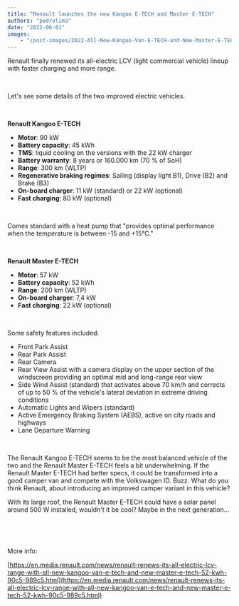 ```yaml
---
title: "Renault launches the new Kangoo E-TECH and Master E-TECH"
authors: "pedrolima"
date: "2022-06-01"
images: 
    - "/post-images/2022-All-New-Kangoo-Van-E-TECH-and-New-Master-E-TECH-52-kWh.avif"
---
```


Renault finally renewed its all-electric LCV (light commercial vehicle) lineup with faster charging and more range.

 

Let's see some details of the two improved electric vehicles.

 

**Renault Kangoo E-TECH**

- **Motor**: 90 kW
- **Battery capacity**: 45 kWh
- **TMS**: liquid cooling on the versions with the 22 kW charger
- **Battery warranty**: 8 years or 160.000 km (70 % of SoH)
- **Range**: 300 km (WLTP)
- **Regenerative braking regimes**: Sailing (display light B1), Drive (B2) and Brake (B3)
- **On-board charger**: 11 kW (standard) or 22 kW (optional)
- **Fast charging**: 80 kW (optional)

 

Comes standard with a heat pump that "provides optimal performance when the temperature is between -15 and +15°C."

 

**Renault Master E-TECH**

- **Motor**: 57 kW
- **Battery capacity**: 52 kWh
- **Range**: 200 km (WLTP)
- **On-board charger**: 7,4 kW
- **Fast charging**: 22 kW (optional)

 

Some safety features included:

- Front Park Assist
- Rear Park Assist
- Rear Camera
- Rear View Assist with a camera display on the upper section of the windscreen providing an optimal mid and long-range rear view
- Side Wind Assist (standard) that activates above 70 km/h and corrects of up to 50 % of the vehicle's lateral deviation in extreme driving conditions
- Automatic Lights and Wipers (standard)
- Active Emergency Braking System (AEBS), active on city roads and highways
- Lane Departure Warning

 

The Renault Kangoo E-TECH seems to be the most balanced vehicle of the two and the Renault Master E-TECH feels a bit underwhelming. If the Renault Master E-TECH had better specs, it could be transformed into a good camper van and compete with the Volkswagen ID. Buzz. What do you think Renault, about introducing an improved camper variant in this vehicle?

With its large roof, the Renault Master E-TECH could have a solar panel around 500 W installed, wouldn't it be cool? Maybe in the next generation...

 

 

More info:

[https://en.media.renault.com/news/renault-renews-its-all-electric-lcv-range-with-all-new-kangoo-van-e-tech-and-new-master-e-tech-52-kwh-90c5-989c5.html](https://en.media.renault.com/news/renault-renews-its-all-electric-lcv-range-with-all-new-kangoo-van-e-tech-and-new-master-e-tech-52-kwh-90c5-989c5.html)
